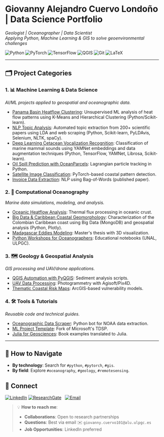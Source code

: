 # Giovanny Alejandro Cuervo Londoño | Data Science Portfolio  
*Geologist | Oceanographer | Data Scientist*  
*Applying Python, Machine Learning & GIS to solve geoenvironmental challenges*  

![Python](https://img.shields.io/badge/Python-3.10+-blue?logo=python&logoColor=white)
![PyTorch](https://img.shields.io/badge/PyTorch-2.0+-red?logo=pytorch)
![TensorFlow](https://img.shields.io/badge/TensorFlow-2.12-orange?logo=tensorflow)
![QGIS](https://img.shields.io/badge/QGIS-3.28-green?logo=qgis&logoColor=white)
![Git](https://img.shields.io/badge/Git-F05032?logo=git&logoColor=white)
![LaTeX](https://img.shields.io/badge/LaTeX-008080?logo=latex&logoColor=white)

---

## 🗂️ **Project Categories**  

### 1. **📊 Machine Learning & Data Science**  
*AI/ML projects applied to geospatial and oceanographic data.*  
- [Panama Basin Heatflow Clustering](https://github.com/gacuervol/unsupervised-ml-heatflow/tree/main): Unsupervised ML analysis of heat flow patterns using K-Means and Hierarchical Clustering (Python/Scikit-learn).
- [NLP Topic Analysis](https://github.com/gacuervol/TopicModeling-NLP-RemoteSensing): Automated topic extraction from 200+ scientific papers using LDA and web scraping (Python, Scikit-learn, PyLDAvis, Selenium, NLTK, spaCy).
- [Deep Learning Cetacean Vocalization Recognition](https://github.com/gacuervol/DeepLearning-cetacean-sounds/tree/main): Classification of marine mammal sounds using YAMNet embeddings and data augmentation techniques (Python, TensorFlow, YAMNet, Librosa, Scikit-learn).
- [Oil Spill Prediction with OceanParcels](link): Lagrangian particle tracking in Python.  
- [Satellite Image Classification](link): PyTorch-based coastal pattern detection.  
- [Invoice Data Extraction](link): NLP using Bag-of-Words (published paper).  

### 2. **🌊 Computational Oceanography**  
*Marine data simulations, modeling, and analysis.*  
- [Oceanic Heatflow Analysis](https://github.com/gacuervol/oceanic-heatflow/tree/main): Thermal flux processing in oceanic crust.
- [Big Data & Caribbean Coastal Geomorphology](https://github.com/gacuervol/BigData-geospatial-caribbean/tree/main): Characterization of the Colombian Caribbean coast using Big Data (MongoDB) and geospatial analysis (Python, Plotly). 
- [Madagascar Eddies Modeling](link): Master's thesis with 3D visualization.  
- [Python Workshops for Oceanographers](link): Educational notebooks (UNAL, ULPGC).  

### 3. **🗺️ Geology & Geospatial Analysis**  
*GIS processing and UAV/drone applications.*  
- [QGIS Automation with PyQGIS](link): Sediment analysis scripts.  
- [UAV Data Processing](link): Photogrammetry with Agisoft/Pix4D.  
- [Thematic Coastal Risk Maps](link): ArcGIS-based vulnerability models.  

### 4. **🛠️ Tools & Tutorials**  
*Reusable code and technical guides.*  
- [Oceanographic Data Scraper](link): Python bot for NOAA data extraction.  
- [ML Project Template](link): Fork of Microsoft's TDSP.  
- [Julia for Geosciences](link): Book examples translated to Julia.  

---

## 📌 **How to Navigate**  
- **By technology**: Search for `#python`, `#pytorch`, `#gis`.  
- **By field**: Explore `#oceanography`, `#geology`, `#remotesensing`.  

## 🔗 Connect
[![LinkedIn](https://img.shields.io/badge/LinkedIn-Giovanny_Cuervo-0077B5?style=for-the-badge&logo=linkedin)](https://www.linkedin.com/in/giovanny-alejandro-cuervo-londo%C3%B1o-b446ab23b/) 
[![ResearchGate](https://img.shields.io/badge/ResearchGate-00CCBB?style=for-the-badge&logo=researchgate)](https://www.researchgate.net/profile/Giovanny-Cuervo-Londono)  
[![Email](https://img.shields.io/badge/Email-giovanny.cuervo101%40alu.ulpgc.es-D14836?style=for-the-badge&logo=gmail)](mailto:giovanny.cuervo101@alu.ulpgc.es)

> 💡 **How to reach me**:  
> - **Collaborations**: Open to research partnerships  
> - **Questions**: Best via email ✉️ `giovanny.cuervo101@alu.ulpgc.es` 
> - **Job Opportunities**: LinkedIn preferred
